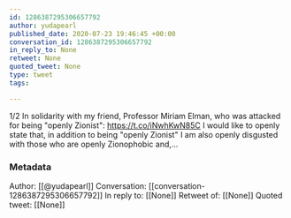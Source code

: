 ```yaml
---
id: 1286387295306657792
author: yudapearl
published_date: 2020-07-23 19:46:45 +00:00
conversation_id: 1286387295306657792
in_reply_to: None
retweet: None
quoted_tweet: None
type: tweet
tags:

---
```


1/2 In solidarity with my friend, Professor Miriam Elman,
who was attacked  for being "openly Zionist": https://t.co/iNwhKwN85C I would like to
openly state that, in addition to being "openly Zionist" I
am also openly disgusted with those who are openly Zionophobic and,...

### Metadata

Author: [[@yudapearl]]
Conversation: [[conversation-1286387295306657792]]
In reply to: [[None]]
Retweet of: [[None]]
Quoted tweet: [[None]]
